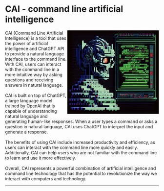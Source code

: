 # CAI - command line artificial intelligence
<img  style="float: right;" src="./ai-face.png" width="300px">
CAI (Command Line Artificial Intelligence) is a tool that uses the power of artificial intelligence and ChatGPT API to provide a natural language interface to the command line. With CAI, users can interact with the command line in a more intuitive way by asking questions and receiving answers in natural language.
<br><br>
CAI is built on top of ChatGPT, a large language model trained by OpenAI that is capable of understanding natural language and generating human-like responses. When a user types a command or asks a question in natural language, CAI uses ChatGPT to interpret the input and generate a response.
<br><br>
The benefits of using CAI include increased productivity and efficiency, as users can interact with the command line more quickly and easily. Additionally, CAI can help users who are not familiar with the command line to learn and use it more effectively.
<br><br>
Overall, CAI represents a powerful combination of artificial intelligence and command line technology that has the potential to revolutionize the way we interact with computers and technology.

---